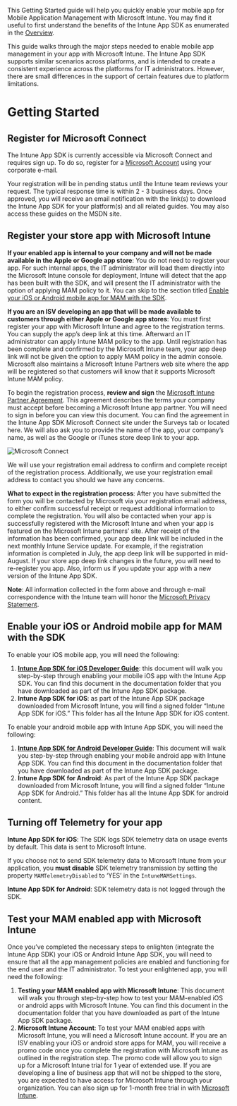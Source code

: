 This Getting Started guide will help you quickly enable your mobile app for Mobile Application Management with Microsoft Intune. You may find it useful to first understand the benefits of the Intune App SDK as enumerated in the [Overview](Overview_of_the_Microsoft_Intune_App_SDK.md).

This guide walks through the major steps needed to enable mobile app management in your app with Microsoft Intune. The Intune App SDK supports similar scenarios across platforms, and is intended to create a consistent experience across the platforms for IT administrators. However, there are small differences in the support of certain features due to platform limitations.

# Getting Started

## Register for Microsoft Connect

The Intune App SDK is currently accessible via Microsoft Connect and requires sign up. To do so, register for a [Microsoft Account](https://connect.microsoft.com/ConfigurationManagervnext/InvitationUse.aspx?ProgramID=8967&InvitationID=8967-YJYJ-8G6X) using your corporate e-mail.

Your registration will be in pending status until the Intune team reviews your request. The typical response time is within 2 - 3 business days. Once approved, you will receive an email notification with the link(s) to download the Intune App SDK for your platform(s) and all related guides. You may also access these guides on the MSDN site.

## Register your store app with Microsoft Intune

**If your enabled app is internal to your company and will not be made available in the Apple or Google app store**: You do not need to register your app. For such internal apps, the IT administrator will load them directly into the Microsoft Intune console for deployment, Intune will detect that the app has been built with the SDK, and will present the IT administrator with the option of applying MAM policy to it. You can skip to the section titled [Enable your iOS or Android mobile app for MAM with the SDK](#enableapp).

**If you are an ISV developing an app that will be made available to customers through either Apple or Google app stores**: You must first register your app with Microsoft Intune and agree to the registration terms. You can supply the app’s deep link at this time. Afterward an IT administrator can apply Intune MAM policy to the app. Until registration has been complete and confirmed by the Microsoft Intune team, your app deep link will not be given the option to apply MAM policy in the admin console. Microsoft also maintains a Microsoft Intune Partners web site where the app will be registered so that customers will know that it supports Microsoft Intune MAM policy.

To begin the registration process, **review and sign** the [Microsoft Intune Partner Agreement](https://connect.microsoft.com/ConfigurationManagervnext/Survey/Survey.aspx?SurveyID=17806). This agreement describes the terms your company must accept before becoming a Microsoft Intune app partner. You will need to sign in before you can view this document. You can find the agreement in the Intune App SDK Microsoft Connect site under the Surveys tab or located here. We will also ask you to provide the name of the app, your company’s name, as well as the Google or iTunes store deep link to your app.

![Microsoft Connect](/Image/Microsoft_Connect.png)

We will use your registration email address to confirm and complete receipt of the registration process. Additionally, we use your registration email address to contact you should we have any concerns.

**What to expect in the registration process**: After you have submitted the form you will be contacted by Microsoft via your registration email address, to either confirm successful receipt or request additional information to complete the registration. You will also be contacted when your app is successfully registered with the Microsoft Intune and when your app is featured on the Microsoft Intune partners’ site. After receipt of the information has been confirmed, your app deep link will be included in the next monthly Intune Service update. For example, if the registration information is completed in July, the app deep link will be supported in mid-August. If your store app deep link changes in the future, you will need to re-register you app. Also, inform us if you update your app with a new version of the Intune App SDK.

**Note**: All information collected in the form above and through e-mail correspondence with the Intune team will honor the [Microsoft Privacy Statement](https://www.microsoft.com/en-us/privacystatement/default.aspx).

## <a name="enableapp"></a> Enable your iOS or Android mobile app for MAM with the SDK

To enable your iOS mobile app, you will need the following:

1. **[Intune App SDK for iOS Developer Guide](Microsoft_Intune_App_SDK_for_iOS_Developer_Guide.md)**: this document will walk you step-by-step through enabling your mobile iOS app with the Intune App SDK. You can find this document in the documentation folder that you have downloaded as part of the Intune App SDK package.
2. **Intune App SDK for iOS**: as part of the Intune App SDK package downloaded from Microsoft Intune, you will find a signed folder “Intune App SDK for iOS.” This folder has all the Intune App SDK for iOS content.

To enable your android mobile app with Intune App SDK, you will need the following:

1. **[Intune App SDK for Android Developer Guide](Microsoft_Intune_App_SDK_for_Android_Developer_Guide.md)**: This document will walk you step-by-step through enabling your mobile android app with Intune App SDK. You can find this document in the documentation folder that you have downloaded as part of the Intune App SDK package.
2. **Intune App SDK for Android**: As part of the Intune App SDK package downloaded from Microsoft Intune, you will find a signed folder “Intune App SDK for Android.” This folder has all the Intune App SDK for android content.

## Turning off Telemetry for your app

**Intune App SDK for iOS**: The SDK logs SDK telemetry data on usage events by default. This data is sent to Microsoft Intune.

If you choose not to send SDK telemetry data to Microsoft Intune from your application, you **must disable** SDK telemetry transmission by setting the property `MAMTelemetryDisabled` to ‘YES’ in the `IntuneMAMSettings`.

**Intune App SDK for Android**: SDK telemetry data is not logged through the SDK.

## Test your MAM enabled app with Microsoft Intune

Once you’ve completed the necessary steps to enlighten (integrate the Intune App SDK) your iOS or Android Intune App SDK, you will need to ensure that all the app management policies are enabled and functioning for the end user and the IT administrator. To test your enlightened app, you will need the following:

1. **Testing your MAM enabled app with Microsoft Intune**: This document will walk you through step-by-step how to test your MAM-enabled iOS or android apps with Microsoft Intune. You can find this document in the documentation folder that you have downloaded as part of the Intune App SDK package.
2. **Microsoft Intune Account**: To test your MAM enabled apps with Microsoft Intune, you will need a Microsoft Intune account. If you are an ISV enabling your iOS or android store apps for MAM, you will receive a promo code once you complete the registration with Microsoft Intune as outlined in the registration step. The promo code will allow you to sign up for a Microsoft Intune trial for 1 year of extended use. If you are developing a line of business app that will not be shipped to the store, you are expected to have access for Microsoft Intune through your organization. You can also sign up for 1-month free trial in with [Microsoft Intune](https://portal.office.com/Signup/Signup.aspx?OfferId=40BE278A-DFD1-470a-9EF7-9F2596EA7FF9&dl=INTUNE_A&ali=1#0).

